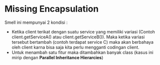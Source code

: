 # Missing Encapsulation

Smell ini mempunyai 2 kondisi :

- Ketika client terikat dengan suatu service yang memiliki variasi (Contoh client.getServiceA() atau client.getServiceB()). Maka ketika variasi tersebut bertambah (contoh terdapat service C) maka akan berbahaya oleh client karna bisa saja kita perlu mengganti codingan client.
- Untuk menambah satu fitur maka ditambahkan banyak class (kasus ini mirip dengan **Parallel Inheritance Hierarcies**)
